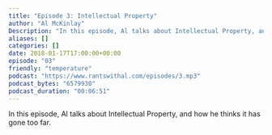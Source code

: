 ```yaml
---
title: "Episode 3: Intellectual Property"
author: "Al McKinlay"
Description: "In this episode, Al talks about Intellectual Property, and how he thinks it has gone too far."
aliases: []
categories: []
date: 2018-01-17T17:00:00+00:00
episode: "03"
friendly: "temperature"
podcast: "https://www.rantswithal.com/episodes/3.mp3"
podcast_bytes: "6579930"
podcast_duration: "00:06:51"
---
```


In this episode, Al talks about Intellectual Property, and how he thinks it has gone too far.